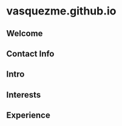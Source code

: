 # vasquezme.github.io

Welcome
---------
Contact Info
---------
Intro
---------
Interests
---------
Experience
---------

